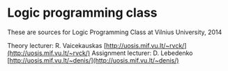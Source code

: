 Logic programming class
=======================

These are sources for Logic Programming Class at Vilnius University, 2014

Theory lecturer: R. Vaicekauskas [http://uosis.mif.vu.lt/~rvck/](http://uosis.mif.vu.lt/~rvck/)
Assignment lecturer: D. Lebedenko [http://uosis.mif.vu.lt/~denis/](http://uosis.mif.vu.lt/~denis/)
